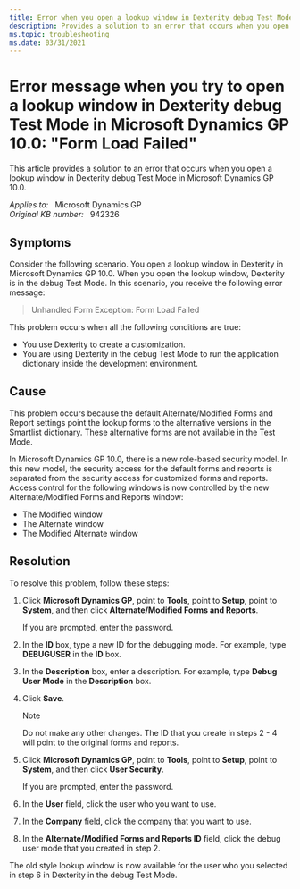 ```yaml
---
title: Error when you open a lookup window in Dexterity debug Test Mode
description: Provides a solution to an error that occurs when you open a lookup window in Dexterity debug Test Mode in Microsoft Dynamics GP 10.0.
ms.topic: troubleshooting
ms.date: 03/31/2021
---
```

# Error message when you try to open a lookup window in Dexterity debug Test Mode in Microsoft Dynamics GP 10.0: "Form Load Failed"

This article provides a solution to an error that occurs when you open a lookup window in Dexterity debug Test Mode in Microsoft Dynamics GP 10.0.

_Applies to:_ &nbsp; Microsoft Dynamics GP  
_Original KB number:_ &nbsp; 942326

## Symptoms

Consider the following scenario. You open a lookup window in Dexterity in Microsoft Dynamics GP 10.0. When you open the lookup window, Dexterity is in the debug Test Mode. In this scenario, you receive the following error message:

> Unhandled Form Exception: Form Load Failed

This problem occurs when all the following conditions are true:

- You use Dexterity to create a customization.
- You are using Dexterity in the debug Test Mode to run the application dictionary inside the development environment.

## Cause

This problem occurs because the default Alternate/Modified Forms and Report settings point the lookup forms to the alternative versions in the Smartlist dictionary. These alternative forms are not available in the Test Mode.

In Microsoft Dynamics GP 10.0, there is a new role-based security model. In this new model, the security access for the default forms and reports is separated from the security access for customized forms and reports. Access control for the following windows is now controlled by the new Alternate/Modified Forms and Reports window:

- The Modified window
- The Alternate window
- The Modified Alternate window

## Resolution

To resolve this problem, follow these steps:

1. Click **Microsoft Dynamics GP**, point to **Tools**, point to **Setup**, point to **System**, and then click **Alternate/Modified Forms and Reports**.

    If you are prompted, enter the password.

2. In the **ID** box, type a new ID for the debugging mode. For example, type **DEBUGUSER** in the **ID** box.

3. In the **Description** box, enter a description. For example, type **Debug User Mode** in the **Description** box.

4. Click **Save**.

    > [!NOTE]
    > Do not make any other changes. The ID that you create in steps 2 - 4 will point to the original forms and reports.
5. Click **Microsoft Dynamics GP**, point to **Tools**, point to **Setup**, point to **System**, and then click **User Security**.

    If you are prompted, enter the password.

6. In the **User** field, click the user who you want to use.

7. In the **Company** field, click the company that you want to use.

8. In the **Alternate/Modified Forms and Reports ID** field, click the debug user mode that you created in step 2.

The old style lookup window is now available for the user who you selected in step 6 in Dexterity in the debug Test Mode.
